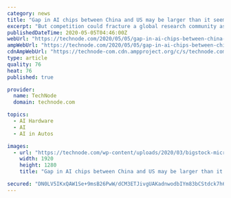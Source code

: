 ```yaml
---
category: news
title: "Gap in AI chips between China and US may be larger than it seems"
excerpt: "But competition could fracture a global research community as US and Chinese governments bid for local control of AI chips."
publishedDateTime: 2020-05-05T04:46:00Z
webUrl: "https://technode.com/2020/05/05/gap-in-ai-chips-between-china-and-us-may-be-larger-than-it-seems/"
ampWebUrl: "https://technode.com/2020/05/05/gap-in-ai-chips-between-china-and-us-may-be-larger-than-it-seems/"
cdnAmpWebUrl: "https://technode-com.cdn.ampproject.org/c/s/technode.com/2020/05/05/gap-in-ai-chips-between-china-and-us-may-be-larger-than-it-seems/"
type: article
quality: 76
heat: 76
published: true

provider:
  name: TechNode
  domain: technode.com

topics:
  - AI Hardware
  - AI
  - AI in Autos

images:
  - url: "https://technode.com/wp-content/uploads/2020/03/bigstock-micro-chip-quantum-processor-259779781.jpg"
    width: 1920
    height: 1280
    title: "Gap in AI chips between China and US may be larger than it seems"

secured: "DN0LV5IKxQAW1Se+9msB26PwW/dCM3ETJivgUAKadnwodbIYm83bCStdck7h6g7oxvpH5GaCX6dbnAZoCYabIRv3QEiyLOOcW+Yu9Ot9Ls9RYs2LxNJHZIOBGOxCSRn3tsw09vY7Xozgjqg+q/fb4psS2So3OidUPXqAFjF2HbgipbnCjErQUc7RNlbaphZoI2QQp9Ts0caip96v13J0OeInGGv+QsYSRx12OKt4K1nIWFeT3QEAJmPKt+H+UZSi+mphHurftBTexAgUJ4erLS/T8r0Uk7hD+EMrl8suGY9MqfQ5YPpztNy6yVcq/kcHg28IW5IWkixYmDwWej6HLoRrfMT7dBP8507rK5DBqyV35l7NkWJSeZcvufcuklPNS/SDlCkQctIjWjZ1TPov4KCrXlXcFtMEWLrEOl6j9f1H2iHHzH4eF9ATO09IyUBDrrl+RCsagNWOecZx++VSN7QP8VPpkkGXUlvoLHjr/Z8=;W4maOExyglXneL9I6Kak6Q=="
---
```


